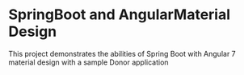 # SpringBoot and AngularMaterial Design
This project demonstrates the abilities of Spring Boot with Angular 7 material design with a sample Donor application
